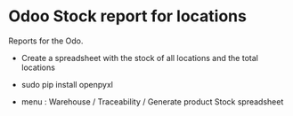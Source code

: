 
Odoo Stock report for locations
==============================

Reports for the Odo.

 - Create a spreadsheet with the stock of all locations and the total locations

 - sudo pip install openpyxl

 - menu : Warehouse / Traceability / Generate product Stock spreadsheet